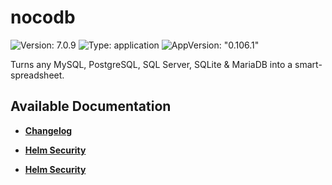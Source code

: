 # nocodb

![Version: 7.0.9](https://img.shields.io/badge/Version-7.0.9-informational?style=flat-square) ![Type: application](https://img.shields.io/badge/Type-application-informational?style=flat-square) ![AppVersion: "0.106.1"](https://img.shields.io/badge/AppVersion-"0.106.1"-informational?style=flat-square)

Turns any MySQL, PostgreSQL, SQL Server, SQLite & MariaDB into a smart-spreadsheet.

## Available Documentation

- [**Changelog**](CHANGELOG)

- [**Helm Security**](container-security)

- [**Helm Security**](helm-security)

